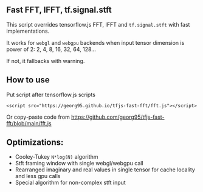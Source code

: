## Fast FFT, IFFT, tf.signal.stft

This script overrides tensorflow.js FFT, IFFT and `tf.signal.stft` with fast implementations.

It works for `webgl` and `webgpu` backends when input tensor dimension is power of 2: 2, 4, 8, 16, 32, 64, 128...

If not, it fallbacks with warning.

## How to use
Put script after tensorflow.js scripts

`<script src="https://georg95.github.io/tfjs-fast-fft/fft.js"></script>`

Or copy-paste code from https://github.com/georg95/tfjs-fast-fft/blob/main/fft.js

## Optimizations:
- Cooley-Tukey `N*log(N)` algorithm
- Stft framing window with single webgl/webgpu call
- Rearranged imaginary and real values in single tensor for cache locality and less gpu calls
- Special algorithm for non-complex stft input

